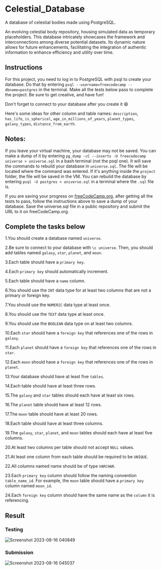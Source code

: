 # Celestial_Database
A database of celestial bodies made using PostgreSQL.

An evolving celestial body repository, housing simulated data as temporary placeholders. This database intricately showcases the framework and interconnections among diverse potential datasets. Its dynamic nature allows for future enhancements, facilitating the integration of authentic information to enhance efficiency and utility over time.


## Instructions

For this project, you need to log in to PostgreSQL with psql to create your database. Do that by entering `psql --username=freecodecamp --dbname=postgres` in the terminal. Make all the tests below pass to complete the project. Be sure to get creative, and have fun!

Don't forget to connect to your database after you create it 😄

Here's some ideas for other column and table names: `description`, `has_life`, `is_spherical`, `age_in_millions_of_years`, `planet_types`, `galaxy_types`, `distance_from_earth`.

## Notes:
If you leave your virtual machine, your database may not be saved. You can make a dump of it by entering `pg_dump -cC --inserts -U freecodecamp universe > universe.sql` in a bash terminal (not the psql one). It will save the commands to rebuild your database in `universe.sql`. The file will be located where the command was entered. If it's anything inside the `project` folder, the file will be saved in the VM. You can rebuild the database by entering `psql -U postgres < universe.sql` in a terminal where the `.sql` file is.

If you are saving your progress on [freeCodeCamp.org](https://www.freecodecamp.org/), after getting all the tests to pass, follow the instructions above to save a dump of your database. Save the universe.sql file in a public repository and submit the URL to it on freeCodeCamp.org.

## Complete the tasks below

1.You should create a database named `universe`.

2.Be sure to connect to your database with `\c universe`. Then, you should add tables named `galaxy`, `star`, `planet`, and `moon`.

3.Each table should have a `primary key`.

4.Each `primary key` should automatically increment.

5.Each table should have a `name` column.

6.You should use the `INT` data type for at least two columns that are not a primary or foreign key.

7.You should use the `NUMERIC` data type at least once.

8.You should use the `TEXT` data type at least once.

9.You should use the `BOOLEAN` data type on at least two columns.

10.Each `star` should have a `foreign key` that references one of the rows in `galaxy`.

11.Each `planet` should have a `foreign key` that references one of the rows in `star`.

12.Each `moon` should have a `foreign key` that references one of the rows in `planet`.

13.Your database should have at least five `tables`.

14.Each table should have at least three rows.

15.The `galaxy` and `star` tables should each have at least six rows.

16.The `planet` table should have at least 12 rows.

17.The `moon` table should have at least 20 rows.

18.Each table should have at least three columns.

19.The `galaxy`, `star`, `planet`, and `moon` tables should each have at least five columns.

20.At least two columns per table should not accept `NULL` values.

21.At least one column from each table should be required to be `UNIQUE`.

22.All columns named name should be of type `VARCHAR`.

23.Each `primary key` column should follow the naming convention `table_name_id`. For example, the `moon` table should have a `primary key` column named `moon_id`.

24.Each `foreign key` column should have the same name as the `column` it is referencing.


## Result

### Testing 



![Screenshot 2023-08-16 040849](https://github.com/NandiniTandon21/Celestial_Database/assets/63950748/dffac12e-2cac-4972-94c9-d215c7a216ee)




### Submission





![Screenshot 2023-08-16 045037](https://github.com/NandiniTandon21/Celestial_Database/assets/63950748/a680d185-062e-492d-a718-26c2fa30a39c)
